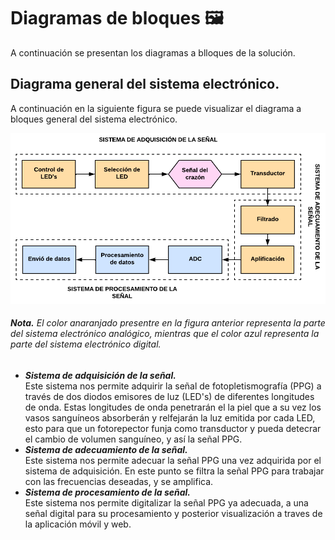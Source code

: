 # Diagramas de bloques :framed_picture:
A continuación se presentan los diagramas a blloques de la solución.

## Diagrama general del sistema electrónico.
A continuación en la siguiente figura se puede visualizar el diagrama a bloques general del sistema electrónico.

<div>
    <img src="/HARDWARE/Diagramas de bloques/Diagrama general del sistema electronico.png" />
</div>

###### <b><i>Nota.</i></b> El color anaranjado presentre en la figura anterior representa la parte del sistema electrónico analógico, mientras que el color azul representa la parte del sistema electrónico digital.
<ul>
    <li><b><i>Sistema de adquisición de la señal.</b></i></li> Este sistema nos permite adquirir la señal de fotopletismografía (PPG) a través de dos diodos emisores de luz (LED's) de diferentes longitudes de onda. Estas longitudes de onda penetrarán el la piel que a su vez los vasos sanguíneos absorberán y relfejarán la luz emitida por cada LED, esto para que un fotorepector funja como transductor y pueda detecrar el cambio de volumen sanguíneo, y así la señal PPG. 
    <li><b><i>Sistema de adecuamiento de la señal.</b></i></li> Este sistema nos permite adecuar la señal PPG una vez adquirida por el sistema de adquisición. En este punto se filtra la señal PPG para trabajar con las frecuencias deseadas, y se amplifica.
    <li><b><i>Sistema de procesamiento de la señal.</b></i></li> Este sistema nos permite digitalizar la señal PPG ya adecuada, a una señal digital para su procesamiento y posterior visualización a traves de la aplicación móvil y web.
</ul>